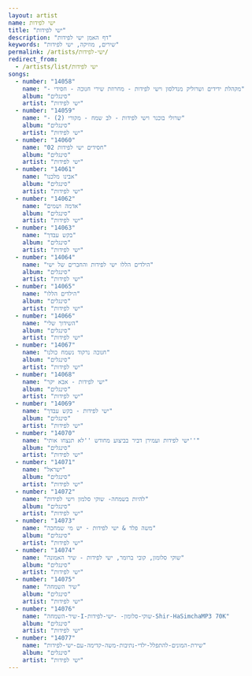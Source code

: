 ```yaml
---
layout: artist
name: ישי לפידות
title: "ישי לפידות"
description: "דף האמן ישי לפידות"
keywords: "שירים, מוזיקה, ישי לפידות"
permalink: /artists/ישי-לפידות/
redirect_from:
  - /artists/list/ישי לפידות
songs:
  - number: "14058"
    name: "- מקהלת ידידים ושרוליק מנדלסון וישי לפידות - מחרוזת שירי חנוכה - חסידי"
    album: "סינגלים"
    artist: "ישי לפידות"
  - number: "14059"
    name: "- שרולי בוכנר וישי לפידות - לב שמח - מקורי (2)"
    album: "סינגלים"
    artist: "ישי לפידות"
  - number: "14060"
    name: "02 חסידים ישי לפידות"
    album: "סינגלים"
    artist: "ישי לפידות"
  - number: "14061"
    name: "אבינו מלכנו"
    album: "סינגלים"
    artist: "ישי לפידות"
  - number: "14062"
    name: "אדמה ושמים"
    album: "סינגלים"
    artist: "ישי לפידות"
  - number: "14063"
    name: "בקש עבדך"
    album: "סינגלים"
    artist: "ישי לפידות"
  - number: "14064"
    name: "הילדים הללו ישי לפידות והחברים של ישי"
    album: "סינגלים"
    artist: "ישי לפידות"
  - number: "14065"
    name: "הילדים הללו"
    album: "סינגלים"
    artist: "ישי לפידות"
  - number: "14066"
    name: "השידוך שלי"
    album: "סינגלים"
    artist: "ישי לפידות"
  - number: "14067"
    name: "חנוכה נרקוד נשמח כולנו"
    album: "סינגלים"
    artist: "ישי לפידות"
  - number: "14068"
    name: "ישי לפידות - אבא יקר"
    album: "סינגלים"
    artist: "ישי לפידות"
  - number: "14069"
    name: "ישי לפידות - בקש עבדך"
    album: "סינגלים"
    artist: "ישי לפידות"
  - number: "14070"
    name: "ישי לפידות ועמירן דביר בביצוע מחודש ''לא תנצחו אותי''"
    album: "סינגלים"
    artist: "ישי לפידות"
  - number: "14071"
    name: "ישראל"
    album: "סינגלים"
    artist: "ישי לפידות"
  - number: "14072"
    name: "להיות בשמחה- שוקי סלמון וישי לפידות"
    album: "סינגלים"
    artist: "ישי לפידות"
  - number: "14073"
    name: "משה פלד & ישי לפידות - יש מי שמחכה"
    album: "סינגלים"
    artist: "ישי לפידות"
  - number: "14074"
    name: "שוקי סלומון, קובי ברומר, ישי לפידות - שיר האמונה"
    album: "סינגלים"
    artist: "ישי לפידות"
  - number: "14075"
    name: "שיר השמחה"
    album: "סינגלים"
    artist: "ישי לפידות"
  - number: "14076"
    name: "שיר-השמחה-I-שוקי-סלומון- -ישי-לפידות-Shir-HaSimchaMP3 70K"
    album: "סינגלים"
    artist: "ישי לפידות"
  - number: "14077"
    name: "שירת-המונים-להתפלל-ילדי-נתיבות-משה-קדימה-עם-ישי-לפידות"
    album: "סינגלים"
    artist: "ישי לפידות"
---
```

